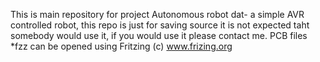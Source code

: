 This is main repository for project Autonomous robot dat- a simple AVR controlled robot, this repo is just for saving source it is not expected taht somebody would use it,
if you would use it please contact me.
PCB files *fzz can be opened using Fritzing (c) www.frizing.org
